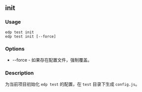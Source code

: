 init
---------

### Usage

    edp test init
    edp test init [--force]

### Options

+ --force - 如果存在配置文件，强制覆盖。

### Description

为当前项目初始化 `edp test` 的配置，在 `test` 目录下生成 `config.js`。
